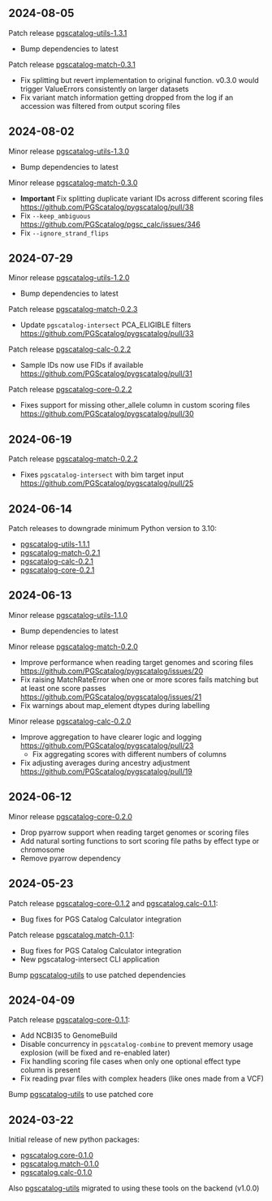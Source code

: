 ## 2024-08-05

Patch release  [pgscatalog-utils-1.3.1](https://github.com/PGScatalog/pygscatalog/releases/tag/pgscatalog-utils-1.3.1)

* Bump dependencies to latest

Patch release  [pgscatalog-match-0.3.1](https://github.com/PGScatalog/pygscatalog/releases/tag/pgscatalog.match-0.3.1)

* Fix splitting but revert implementation to original function. v0.3.0 would trigger ValueErrors consistently on larger datasets
* Fix variant match information getting dropped from the log if an accession was filtered from output scoring files 

## 2024-08-02

Minor release  [pgscatalog-utils-1.3.0](https://github.com/PGScatalog/pygscatalog/releases/tag/pgscatalog-utils-1.3.0)

* Bump dependencies to latest

Minor release  [pgscatalog-match-0.3.0](https://github.com/PGScatalog/pygscatalog/releases/tag/pgscatalog.match-0.3.0)

* **Important** Fix splitting duplicate variant IDs across different scoring files https://github.com/PGScatalog/pygscatalog/pull/38
* Fix `--keep_ambiguous` https://github.com/PGScatalog/pgsc_calc/issues/346
* Fix `--ignore_strand_flips`
  
## 2024-07-29

Minor release  [pgscatalog-utils-1.2.0](https://github.com/PGScatalog/pygscatalog/releases/tag/pgscatalog-utils-1.2.0)

* Bump dependencies to latest

Patch release [pgscatalog-match-0.2.3](https://github.com/PGScatalog/pygscatalog/releases/tag/pgscatalog.match-0.2.3)

* Update `pgscatalog-intersect` PCA_ELIGIBLE filters https://github.com/PGScatalog/pygscatalog/pull/33
   
Patch release [pgscatalog-calc-0.2.2](https://github.com/PGScatalog/pygscatalog/releases/tag/pgscatalog.calc-0.2.2)

* Sample IDs now use FIDs if available https://github.com/PGScatalog/pygscatalog/pull/31

Patch release [pgscatalog-core-0.2.2](https://github.com/PGScatalog/pygscatalog/releases/tag/pgscatalog.core-0.2.2)

* Fixes support for missing other_allele column in custom scoring files https://github.com/PGScatalog/pygscatalog/pull/30 
   
## 2024-06-19

Patch release [pgscatalog-match-0.2.2](https://github.com/PGScatalog/pygscatalog/releases/tag/pgscatalog.match-0.2.1)

* Fixes `pgscatalog-intersect` with bim target input https://github.com/PGScatalog/pygscatalog/pull/25
 
## 2024-06-14

Patch releases to downgrade minimum Python version to 3.10:

*  [pgscatalog-utils-1.1.1](https://github.com/PGScatalog/pygscatalog/releases/tag/pgscatalog-utils-1.1.1)
*  [pgscatalog-match-0.2.1](https://github.com/PGScatalog/pygscatalog/releases/tag/pgscatalog.match-0.2.1)
*  [pgscatalog-calc-0.2.1](https://github.com/PGScatalog/pygscatalog/releases/tag/pgscatalog.calc-0.2.1)
*  [pgscatalog-core-0.2.1](https://github.com/PGScatalog/pygscatalog/releases/tag/pgscatalog.core-0.2.1)

## 2024-06-13

Minor release [pgscatalog-utils-1.1.0](https://github.com/PGScatalog/pygscatalog/releases/tag/pgscatalog-utils-1.1.0)

* Bump dependencies to latest

Minor release [pgscatalog-match-0.2.0](https://github.com/PGScatalog/pygscatalog/releases/tag/pgscatalog.match-0.2.0)

* Improve performance when reading target genomes and scoring files https://github.com/PGScatalog/pygscatalog/issues/20
* Fix raising MatchRateError when one or more scores fails matching but at least one score passes https://github.com/PGScatalog/pygscatalog/issues/21
* Fix warnings about map_element dtypes during labelling 

Minor release [pgscatalog-calc-0.2.0](https://github.com/PGScatalog/pygscatalog/releases/tag/pgscatalog.calc-0.2.0)

* Improve aggregation to have clearer logic and logging https://github.com/PGScatalog/pygscatalog/pull/23 
  * Fix aggregating scores with different numbers of columns
* Fix adjusting averages during ancestry adjustment https://github.com/PGScatalog/pygscatalog/pull/19

## 2024-06-12

Minor release [pgscatalog-core-0.2.0](https://github.com/PGScatalog/pygscatalog/releases/tag/pgscatalog.core-0.2.0)

* Drop pyarrow support when reading target genomes or scoring files 
* Add natural sorting functions to sort scoring file paths by effect type or chromosome
* Remove pyarrow dependency 
  
## 2024-05-23

Patch release [pgscatalog-core-0.1.2](https://github.com/PGScatalog/pygscatalog/releases/tag/pgscatalog.core-0.1.2) and [pgscatalog.calc-0.1.1](https://github.com/PGScatalog/pygscatalog/releases/tag/pgscatalog.calc-0.1.1):

* Bug fixes for PGS Catalog Calculator integration

Patch release [pgscatalog.match-0.1.1](https://github.com/PGScatalog/pygscatalog/releases/tag/pgscatalog.match-0.1.1):

* Bug fixes for PGS Catalog Calculator integration
* New pgscatalog-intersect CLI application

Bump [pgscatalog-utils](https://github.com/PGScatalog/pygscatalog/releases/tag/pgscatalog-utils-1.0.2) to use patched dependencies

## 2024-04-09

Patch release [pgscatalog-core-0.1.1](https://github.com/PGScatalog/pygscatalog/releases/tag/pgscatalog.core-0.1.1):

* Add NCBI35 to GenomeBuild
* Disable concurrency in `pgscatalog-combine` to prevent memory usage explosion (will be fixed and re-enabled later)
* Fix handling scoring file cases when only one optional effect type column is present
* Fix reading pvar files with complex headers (like ones made from a VCF)

Bump [pgscatalog-utils](https://github.com/PGScatalog/pygscatalog/releases/tag/pgscatalog-utils-1.0.1) to use patched core

## 2024-03-22

Initial release of new python packages:

* [pgscatalog.core-0.1.0](https://github.com/PGScatalog/pygscatalog/releases/tag/pgscatalog.core-0.1.0)
* [pgscatalog.match-0.1.0](https://github.com/PGScatalog/pygscatalog/releases/tag/pgscatalog.match-0.1.0)
* [pgscatalog.calc-0.1.0](https://github.com/PGScatalog/pygscatalog/releases/tag/pgscatalog.calc-0.1.0)

Also [pgscatalog-utils](https://github.com/PGScatalog/pygscatalog/releases/tag/pgscatalog-utils-1.0.0) migrated to using these tools on the backend (v1.0.0)
